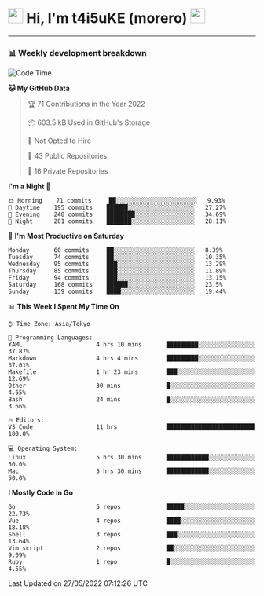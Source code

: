 <!-- Title -->
<h1>
    <img src="https://emojis.slackmojis.com/emojis/images/1600385609/10490/cactuar.gif?1600385609" width="30"/> 
    Hi, I'm t4i5uKE (morero) 
    <img src="https://emojis.slackmojis.com/emojis/images/1600385609/10490/cactuar.gif?1600385609" width="30"/>
</h1>

---

<h3> 📊 Weekly development breakdown </h3>
<!-- waka-readme-stats -->

<!--START_SECTION:waka-->
![Code Time](http://img.shields.io/badge/Code%20Time-1%2C072%20hrs%2032%20mins-blue)

**🐱 My GitHub Data** 

> 🏆 71 Contributions in the Year 2022
 > 
> 📦 603.5 kB Used in GitHub's Storage 
 > 
> 🚫 Not Opted to Hire
 > 
> 📜 43 Public Repositories 
 > 
> 🔑 16 Private Repositories  
 > 
**I'm a Night 🦉** 

```text
🌞 Morning    71 commits     ██░░░░░░░░░░░░░░░░░░░░░░░   9.93% 
🌆 Daytime    195 commits    ██████░░░░░░░░░░░░░░░░░░░   27.27% 
🌃 Evening    248 commits    ████████░░░░░░░░░░░░░░░░░   34.69% 
🌙 Night      201 commits    ███████░░░░░░░░░░░░░░░░░░   28.11%

```
📅 **I'm Most Productive on Saturday** 

```text
Monday       60 commits     ██░░░░░░░░░░░░░░░░░░░░░░░   8.39% 
Tuesday      74 commits     ██░░░░░░░░░░░░░░░░░░░░░░░   10.35% 
Wednesday    95 commits     ███░░░░░░░░░░░░░░░░░░░░░░   13.29% 
Thursday     85 commits     ███░░░░░░░░░░░░░░░░░░░░░░   11.89% 
Friday       94 commits     ███░░░░░░░░░░░░░░░░░░░░░░   13.15% 
Saturday     168 commits    ██████░░░░░░░░░░░░░░░░░░░   23.5% 
Sunday       139 commits    ████░░░░░░░░░░░░░░░░░░░░░   19.44%

```


📊 **This Week I Spent My Time On** 

```text
⌚︎ Time Zone: Asia/Tokyo

💬 Programming Languages: 
YAML                     4 hrs 10 mins       █████████░░░░░░░░░░░░░░░░   37.87% 
Markdown                 4 hrs 4 mins        █████████░░░░░░░░░░░░░░░░   37.01% 
Makefile                 1 hr 23 mins        ███░░░░░░░░░░░░░░░░░░░░░░   12.69% 
Other                    30 mins             █░░░░░░░░░░░░░░░░░░░░░░░░   4.65% 
Bash                     24 mins             █░░░░░░░░░░░░░░░░░░░░░░░░   3.66%

🔥 Editors: 
VS Code                  11 hrs              █████████████████████████   100.0%

💻 Operating System: 
Linux                    5 hrs 30 mins       ████████████░░░░░░░░░░░░░   50.0% 
Mac                      5 hrs 30 mins       ████████████░░░░░░░░░░░░░   50.0%

```

**I Mostly Code in Go** 

```text
Go                       5 repos             █████░░░░░░░░░░░░░░░░░░░░   22.73% 
Vue                      4 repos             ████░░░░░░░░░░░░░░░░░░░░░   18.18% 
Shell                    3 repos             ███░░░░░░░░░░░░░░░░░░░░░░   13.64% 
Vim script               2 repos             ██░░░░░░░░░░░░░░░░░░░░░░░   9.09% 
Ruby                     1 repo              █░░░░░░░░░░░░░░░░░░░░░░░░   4.55%

```



 Last Updated on 27/05/2022 07:12:26 UTC
<!--END_SECTION:waka-->
